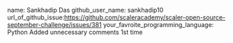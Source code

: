 name: Sankhadip Das
github_user_name: sankhadip10
url_of_github_issue:https://github.com/scaleracademy/scaler-open-source-september-challenge/issues/381
your_favroite_programming_language: Python
Added unnecessary comments 1st time
